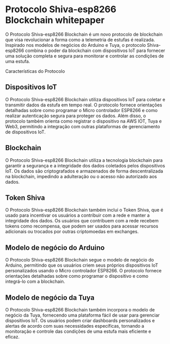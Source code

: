 # Protocolo Shiva-esp8266 Blockchain whitepaper 

O Protocolo Shiva-esp8266 Blockchain é um novo protocolo de blockchain que visa revolucionar a forma como a telemetria de estufas é realizada. Inspirado nos modelos de negócios do Arduino e Tuya, o protocolo Shiva-esp8266 combina o poder da blockchain com dispositivos IoT para fornecer uma solução completa e segura para monitorar e controlar as condições de uma estufa.

Características do Protocolo

## **Dispositivos IoT**
O Protocolo Shiva-esp8266 Blockchain utiliza dispositivos IoT para coletar e transmitir dados da estufa em tempo real. O protocolo fornece orientações detalhadas sobre como programar o Micro controlador ESP8266 e como realizar autenticação segura para proteger os dados. Além disso, o protocolo também orienta como registrar o dispositivo na AWS IOT, Tuya e Web3, permitindo a integração com outras plataformas de gerenciamento de dispositivos IoT.

## **Blockchain**
O Protocolo Shiva-esp8266 Blockchain utiliza a tecnologia blockchain para garantir a segurança e a integridade dos dados coletados pelos dispositivos IoT. Os dados são criptografados e armazenados de forma descentralizada na blockchain, impedindo a adulteração ou o acesso não autorizado aos dados.

## **Token Shiva**
O Protocolo Shiva-esp8266 Blockchain também inclui o Token Shiva, que é usado para incentivar os usuários a contribuir com a rede e manter a integridade dos dados. Os usuários que contribuem com a rede recebem tokens como recompensa, que podem ser usados para acessar recursos adicionais ou trocados por outras criptomoedas em exchanges.

## **Modelo de negócio do Arduino**
O Protocolo Shiva-esp8266 Blockchain segue o modelo de negócio do Arduino, permitindo que os usuários criem seus próprios dispositivos IoT personalizados usando o Micro controlador ESP8266. O protocolo fornece orientações detalhadas sobre como programar o dispositivo e como integrá-lo com a blockchain.

## **Modelo de negócio da Tuya**
O Protocolo Shiva-esp8266 Blockchain também incorpora o modelo de negócio da Tuya, fornecendo uma plataforma fácil de usar para gerenciar dispositivos IoT. Os usuários podem criar dashboards personalizados e alertas de acordo com suas necessidades específicas, tornando a monitoração e controle das condições de uma estufa mais eficiente e eficaz.

